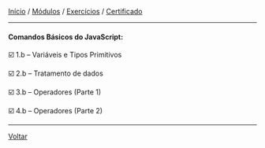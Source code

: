 [Início](https://github.com/Thalyalm/curso-javascript) / 
[Módulos](https://github.com/Thalyalm/curso-javascript/tree/master/modulos/readme.md) /
[Exercícios](https://github.com/Thalyalm/curso-javascript/tree/master/exercicios) /
[Certificado](https://github.com/Thalyalm/curso-javascript/tree/master/certificado)

---

#### Comandos Básicos do JavaScript:

:ballot_box_with_check: 1.b – Variáveis e Tipos Primitivos

:ballot_box_with_check: 2.b – Tratamento de dados

:ballot_box_with_check: 3.b – Operadores (Parte 1)

:ballot_box_with_check: 4.b – Operadores (Parte 2)

---

[Voltar](/modulos/readme.md)